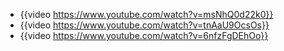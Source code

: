 - {{video https://www.youtube.com/watch?v=msNhQ0d22k0}}
- {{video https://www.youtube.com/watch?v=tnAaU9OcsOs}}
- {{video https://www.youtube.com/watch?v=6nfzFgDEhOo}}
